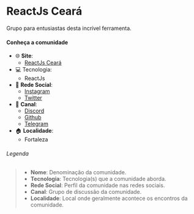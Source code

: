 # ReactJs Ceará

Grupo para entusiastas desta incrível ferramenta.


#### Conheça a comunidade                
+ :globe_with_meridians: **Site**:
    + [ReactJs Ceará](https://linktr.ee/react.js.ceara)
+ :computer: Tecnologia:
    + ReactJs
+ :busts_in_silhouette: **Rede Social**:
    + [Instagram](https://www.instagram.com/reactjsceara/)
    + [Twitter](https://twitter.com/reactjs_ceara)
+ :speech_balloon: **Canal**:
    + [Discord](https://discord.gg/)
    + [Github](https://github.com/reactjs-ceara)
    + [Telegram](https://t.me/joinchat/Jss8QFjNps8s3YDsMp-V9w)
+ :house: **Localidade**:
    + Fortaleza
    


###### Legenda
> * **Nome**:  Denominação da comunidade.
> * **Tecnologia**: Tecnologia(s) que a comunidade aborda.
> * **Rede Social**: Perfil da comunidade nas redes sociais.
> * **Canal**: Grupo de discussão da comunidade.
> * **Localidade**: Local onde geralmente acontece os encontros da comunidade.
